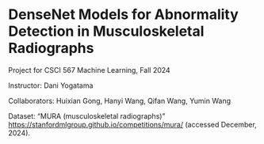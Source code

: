 # DenseNet Models for Abnormality Detection in Musculoskeletal Radiographs

Project for CSCI 567 Machine Learning, Fall 2024

Instructor: Dani Yogatama

Collaborators: Huixian Gong, Hanyi Wang, Qifan Wang, Yumin Wang

Dataset: “MURA (musculoskeletal radiographs)” https://stanfordmlgroup.github.io/competitions/mura/ (accessed December, 2024).

